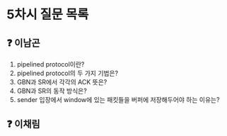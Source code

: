 # 5차시 질문 목록

## ❓ 이남곤

1. pipelined protocol이란?
2. pipelined protocol의 두 가지 기법은?
3. GBN과 SR에서 각각의 ACK 뜻은?
4. GBN과 SR의 동작 방식은?
5. sender 입장에서 window에 있는 패킷들을 버퍼에 저장해두어야 하는 이유는?

## ❓ 이채림

